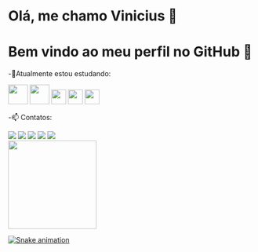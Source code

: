 # Olá, me chamo Vinicius 👋
# Bem vindo ao meu perfil no GitHub 🦩

-🌱Atualmente estou estudando: 

<img src="https://cdn.jsdelivr.net/gh/devicons/devicon@latest/icons/html5/html5-original-wordmark.svg" width="40" height="40" /> <img src="https://cdn.jsdelivr.net/gh/devicons/devicon@latest/icons/css3/css3-original-wordmark.svg" width="40" height="40" /> <img src="https://cdn.jsdelivr.net/gh/devicons/devicon@latest/icons/javascript/javascript-original.svg" width="30" height="30" /> <img src="https://cdn.jsdelivr.net/gh/devicons/devicon@latest/icons/mysql/mysql-original.svg" width="30" height="30" /> <img src="https://cdn.jsdelivr.net/gh/devicons/devicon@latest/icons/nodejs/nodejs-original-wordmark.svg" width="30" height="30" />
                              

          
-📫 Contatos: 

<div>
<a href="https://www.youtube.com/@VinnyGamerBR" target="_blank"><img loading="lazy" src="https://img.shields.io/badge/YouTube-FF0000?style=for-the-badge&logo=youtube&logoColor=white" target="_blank"></a>
<a href="https://www.instagram.com/_vinnyu/" target="_blank"><img loading="lazy" src="https://img.shields.io/badge/-Instagram-%23E4405F?style=for-the-badge&logo=instagram&logoColor=white" target="_blank"></a>
<a href="https://www.twitch.tv/vinny1547bryt" target="_blank"><img loading="lazy" src="https://img.shields.io/badge/Twitch-9146FF?style=for-the-badge&logo=twitch&logoColor=white" target="_blank"></a>
<a href = "mailto:contato@seu-usuário-aqui"><img loading="lazy" src="https://img.shields.io/badge/Gmail-D14836?style=for-the-badge&logo=gmail&logoColor=white" target="_blank"></a>
<a href="https://www.linkedin.com/in/seu-usuário-linkedln-aqui" target="_blank"><img loading="lazy" src="https://img.shields.io/badge/-LinkedIn-%230077B5?style=for-the-badge&logo=linkedin&logoColor=white" target="_blank"></a>   
</div>


<div>
<a href="https://github.com/kidzastr">
<img loading="lazy" height="180em" src="https://github-readme-stats.vercel.app/api/top-langs/?username=kidzastr&layout=compact&langs_count=7&theme=dracula"/>
</div>


![Snake animation](https://github.com/kidzastr/kidzastr/blob/output/github-contribution-grid-snake.svg)




          

           
          
